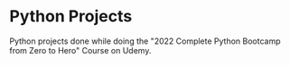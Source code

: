 # Python Projects
Python projects done while doing the "2022 Complete Python Bootcamp from Zero to Hero" Course on Udemy.

